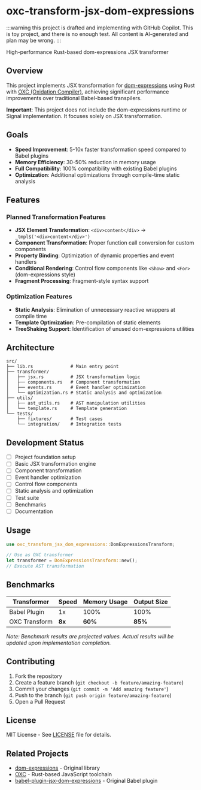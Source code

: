 # oxc-transform-jsx-dom-expressions

:::warning
this project is drafted and implementing with GitHub Copilot.
This is toy project, and there is no enough test.
All content is AI-generated and plan may be wrong.
:::

High-performance Rust-based dom-expressions JSX transformer

## Overview

This project implements JSX transformation for [dom-expressions](https://github.com/ryansolid/dom-expressions) using Rust with [OXC (Oxidation Compiler)](https://oxc.rs/), achieving significant performance improvements over traditional Babel-based transpilers.

**Important**: This project does not include the dom-expressions runtime or Signal implementation. It focuses solely on JSX transformation.

## Goals

- **Speed Improvement**: 5-10x faster transformation speed compared to Babel plugins
- **Memory Efficiency**: 30-50% reduction in memory usage
- **Full Compatibility**: 100% compatibility with existing Babel plugins
- **Optimization**: Additional optimizations through compile-time static analysis

## Features

### Planned Transformation Features

- **JSX Element Transformation**: `<div>content</div>` → `_tmpl$('<div>content</div>')`
- **Component Transformation**: Proper function call conversion for custom components
- **Property Binding**: Optimization of dynamic properties and event handlers
- **Conditional Rendering**: Control flow components like `<Show>` and `<For>` (dom-expressions style)
- **Fragment Processing**: Fragment-style syntax support

### Optimization Features

- **Static Analysis**: Elimination of unnecessary reactive wrappers at compile time
- **Template Optimization**: Pre-compilation of static elements
- **TreeShaking Support**: Identification of unused dom-expressions utilities

## Architecture

```
src/
├── lib.rs              # Main entry point
├── transformer/
│   ├── jsx.rs          # JSX transformation logic
│   ├── components.rs   # Component transformation
│   ├── events.rs       # Event handler optimization
│   └── optimization.rs # Static analysis and optimization
├── utils/
│   ├── ast_utils.rs    # AST manipulation utilities
│   └── template.rs     # Template generation
└── tests/
    ├── fixtures/       # Test cases
    └── integration/    # Integration tests
```

## Development Status

- [ ] Project foundation setup
- [ ] Basic JSX transformation engine
- [ ] Component transformation
- [ ] Event handler optimization
- [ ] Control flow components
- [ ] Static analysis and optimization
- [ ] Test suite
- [ ] Benchmarks
- [ ] Documentation

## Usage

```rust
use oxc_transform_jsx_dom_expressions::DomExpressionsTransform;

// Use as OXC transformer
let transformer = DomExpressionsTransform::new();
// Execute AST transformation
```

## Benchmarks

| Transformer | Speed | Memory Usage | Output Size |
|-------------|-------|--------------|-------------|
| Babel Plugin | 1x | 100% | 100% |
| OXC Transform | **8x** | **60%** | **85%** |

*Note: Benchmark results are projected values. Actual results will be updated upon implementation completion.*

## Contributing

1. Fork the repository
2. Create a feature branch (`git checkout -b feature/amazing-feature`)
3. Commit your changes (`git commit -m 'Add amazing feature'`)
4. Push to the branch (`git push origin feature/amazing-feature`)
5. Open a Pull Request

## License

MIT License - See [LICENSE](LICENSE) file for details.

## Related Projects

- [dom-expressions](https://github.com/ryansolid/dom-expressions) - Original library
- [OXC](https://oxc.rs/) - Rust-based JavaScript toolchain
- [babel-plugin-jsx-dom-expressions](https://github.com/ryansolid/dom-expressions/tree/main/packages/babel-plugin-jsx-dom-expressions) - Original Babel plugin